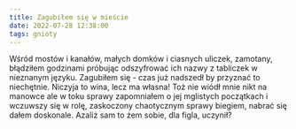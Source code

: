 ```yaml
---
title: Zagubiłem się w mieście
date: 2022-07-28 12:38:00
tags: gnioty
---
```


Wśród mostów i kanałów, małych domków i ciasnych uliczek, zamotany, błądziłem godzinami próbując odszyfrować ich nazwy z tabliczek w nieznanym języku. Zagubiłem się - czas już nadszedł by przyznać to niechętnie. Niczyja to wina, lecz ma własna! Toż nie wiódł mnie nikt na manowce ale w toku sprawy zapomniałem o jej mglistych początkach i wczuwszy się w rolę, zaskoczony chaotycznym sprawy biegiem, nabrać się dałem doskonale. 
Azaliż sam to żem sobie, dla figla, uczynił?

